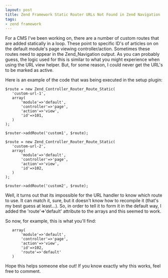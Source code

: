 ```yaml
---
layout: post
title: Zend Framework Static Router URLs Not Found in Zend Navigation
tags:
- zend framework
---
```

For a CMS I've been working on, there are a number of custom routes that are added statically in a loop.  These point to specific ID's of articles on on the default module's page viewing controller/action.  Sometimes these routes need to appear in the Zend_Navigation output.  As you can probably guess, the logic used for this is similar to what you might experience when using the URL view helper.  But, for some reason, I could never get the URL's to be marked as active.

Here is an example of the code that was being executed in the setup plugin:

```php?start_inline=1
$route = new Zend_Controller_Router_Route_Static(
   'custom-url-1',
   array(
       'module'=>'default',
       'controller'=>'page',
       'action'=>'view',
       'id'=>101,
   )
);
                
$router->addRoute('custom1', $route);

$route = new Zend_Controller_Router_Route_Static(
   'custom-url-2',
   array(
       'module'=>'default',
       'controller'=>'page',
       'action'=>'view',
       'id'=>102,
   )
);
                
$router->addRoute('custom2', $route);
```

Well, it turns out that its impossible for the URL handler to know which route to use.  It can match it, sure, but it doesn't know how to recompile it (that's my best guess at least...).  So, in order to tell it to form it in the default way, I added the 'route'=>'default' attribute to the arrays and this seemed to work.

So now, for example, this is what you'll find:

       array(
           'module'=>'default',
           'controller'=>'page',
           'action'=>'view',
           'id'=>102,
           'route'=>'default'
       )
    
Hope this helps someone else out!  If you know exactly why this works, feel free to comment.
